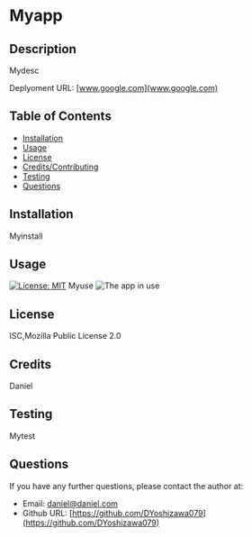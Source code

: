 # Myapp
## Description
Mydesc

Deplyoment URL: [www.google.com](www.google.com)
## Table of Contents
* [Installation](#installation)
* [Usage](#usage)
* [License](#license)
* [Credits/Contributing](#credits)
* [Testing](#testing)
* [Questions](#questions)
## Installation
Myinstall
## Usage
[![License: MIT](https://img.shields.io/badge/License-MIT-yellow.svg)](https://opensource.org/licenses/MIT)
Myuse
![The app in use](https://upload.wikimedia.org/wikipedia/commons/thumb/6/66/Vought_F4U_Corsair_%28USMC%29.jpg/300px-Vought_F4U_Corsair_%28USMC%29.jpg)
## License
ISC,Mozilla Public License 2.0
## Credits
Daniel
## Testing
Mytest
## Questions
If you have any further questions, please contact the author at:
- Email: [daniel@daniel.com](mailto:daniel@daniel.com)
- Github URL: [https://github.com/DYoshizawa079](https://github.com/DYoshizawa079)

